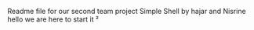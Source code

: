 Readme file for our second team project Simple Shell by hajar and Nisrine 
hello we are here to start it ² 
